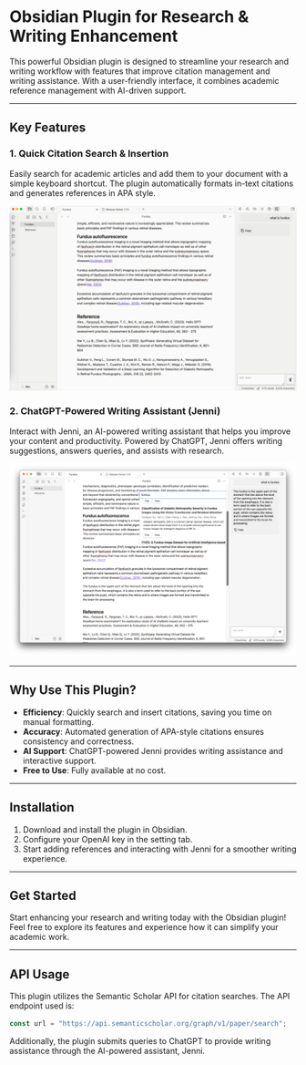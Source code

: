 # Obsidian Plugin for Research & Writing Enhancement

This powerful Obsidian plugin is designed to streamline your research and writing workflow with features that improve citation management and writing assistance. With a user-friendly interface, it combines academic reference management with AI-driven support.

---

## Key Features

### 1. **Quick Citation Search & Insertion**
Easily search for academic articles and add them to your document with a simple keyboard shortcut. The plugin automatically formats in-text citations and generates references in APA style.

![Citation Search Demo](./examples/1.gif)

### 2. **ChatGPT-Powered Writing Assistant (Jenni)**
Interact with Jenni, an AI-powered writing assistant that helps you improve your content and productivity. Powered by ChatGPT, Jenni offers writing suggestions, answers queries, and assists with research.

![ChatGPT Assistant Demo](./examples/img1.png)

---

## Why Use This Plugin?

- **Efficiency**: Quickly search and insert citations, saving you time on manual formatting.
- **Accuracy**: Automated generation of APA-style citations ensures consistency and correctness.
- **AI Support**: ChatGPT-powered Jenni provides writing assistance and interactive support.
- **Free to Use**: Fully available at no cost.

---

## Installation

1. Download and install the plugin in Obsidian.
2. Configure your OpenAI key in the setting tab.
3. Start adding references and interacting with Jenni for a smoother writing experience.

---

## Get Started

Start enhancing your research and writing today with the Obsidian plugin! Feel free to explore its features and experience how it can simplify your academic work.

---

## API Usage

This plugin utilizes the Semantic Scholar API for citation searches. The API endpoint used is:

```javascript
const url = "https://api.semanticscholar.org/graph/v1/paper/search";
```
Additionally, the plugin submits queries to ChatGPT to provide writing assistance through the AI-powered assistant, Jenni.

